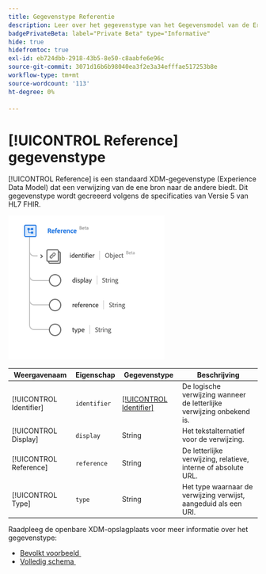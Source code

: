 ```yaml
---
title: Gegevenstype Referentie
description: Leer over het gegevenstype van het Gegevensmodel van de Ervaring van de Referentie (XDM).
badgePrivateBeta: label="Private Beta" type="Informative"
hide: true
hidefromtoc: true
exl-id: eb724dbb-2918-43b5-8e50-c8aabfe6e96c
source-git-commit: 3071d16b6b98040ea3f2e3a34efffae517253b8e
workflow-type: tm+mt
source-wordcount: '113'
ht-degree: 0%

---
```


# [!UICONTROL Reference] gegevenstype

[!UICONTROL Reference] is een standaard XDM-gegevenstype (Experience Data Model) dat een verwijzing van de ene bron naar de andere biedt. Dit gegevenstype wordt gecreeerd volgens de specificaties van Versie 5 van HL7 FHIR.

![&#x200B; het gegevenstype van de Verwijzing structuur &#x200B;](../../../images/healthcare/data-types/reference.png)

| Weergavenaam | Eigenschap | Gegevenstype | Beschrijving |
| --- | --- | --- | --- |
| [!UICONTROL Identifier] | `identifier` | [[!UICONTROL Identifier]](../data-types/identifier.md) | De logische verwijzing wanneer de letterlijke verwijzing onbekend is. |
| [!UICONTROL Display] | `display` | String | Het tekstalternatief voor de verwijzing. |
| [!UICONTROL Reference] | `reference` | String | De letterlijke verwijzing, relatieve, interne of absolute URL. |
| [!UICONTROL Type] | `type` | String | Het type waarnaar de verwijzing verwijst, aangeduid als een URI. |

Raadpleeg de openbare XDM-opslagplaats voor meer informatie over het gegevenstype:

* [&#x200B; Bevolkt voorbeeld &#x200B;](https://github.com/adobe/xdm/blob/master/extensions/industry/healthcare/fhir/datatypes/reference.example.1.json)
* [&#x200B; Volledig schema &#x200B;](https://github.com/adobe/xdm/blob/master/extensions/industry/healthcare/fhir/datatypes/reference.schema.json)
